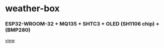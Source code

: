 # weather-box

### ESP32-WROOM-32 + MQ135 + SHTC3 + OLED (SH1106 chip) + (BMP280)

[view](./images/firstSight.jpeg)
